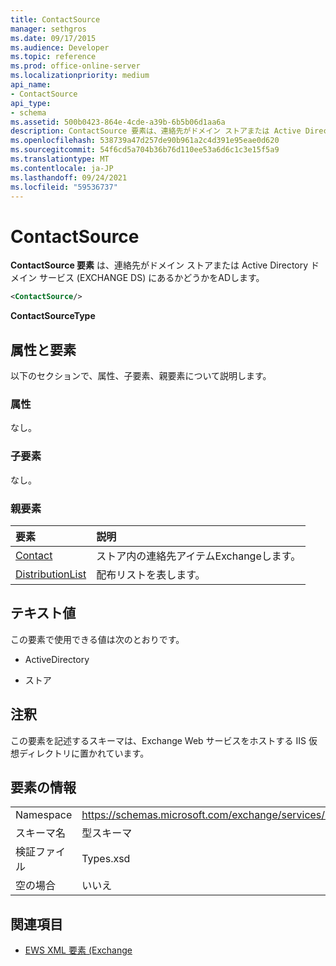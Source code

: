 ```yaml
---
title: ContactSource
manager: sethgros
ms.date: 09/17/2015
ms.audience: Developer
ms.topic: reference
ms.prod: office-online-server
ms.localizationpriority: medium
api_name:
- ContactSource
api_type:
- schema
ms.assetid: 500b0423-864e-4cde-a39b-6b5b06d1aa6a
description: ContactSource 要素は、連絡先がドメイン ストアまたは Active Directory ドメイン サービス (EXCHANGE DS) にあるかどうかをADします。
ms.openlocfilehash: 538739a47d257de90b961a2c4d391e95eae0d620
ms.sourcegitcommit: 54f6cd5a704b36b76d110ee53a6d6c1c3e15f5a9
ms.translationtype: MT
ms.contentlocale: ja-JP
ms.lasthandoff: 09/24/2021
ms.locfileid: "59536737"
---
```

# <a name="contactsource"></a>ContactSource

**ContactSource 要素** は、連絡先がドメイン ストアまたは Active Directory ドメイン サービス (EXCHANGE DS) にあるかどうかをADします。 
  
```xml
<ContactSource/>
```

 **ContactSourceType**
## <a name="attributes-and-elements"></a>属性と要素

以下のセクションで、属性、子要素、親要素について説明します。
  
### <a name="attributes"></a>属性

なし。
  
### <a name="child-elements"></a>子要素

なし。
  
### <a name="parent-elements"></a>親要素

|**要素**|**説明**|
|:-----|:-----|
|[Contact](contact.md) <br/> |ストア内の連絡先アイテムExchangeします。  <br/> |
|[DistributionList](distributionlist.md) <br/> |配布リストを表します。  <br/> |
   
## <a name="text-value"></a>テキスト値

この要素で使用できる値は次のとおりです。
  
- ActiveDirectory
    
- ストア
    
## <a name="remarks"></a>注釈

この要素を記述するスキーマは、Exchange Web サービスをホストする IIS 仮想ディレクトリに置かれています。
  
## <a name="element-information"></a>要素の情報

|||
|:-----|:-----|
|Namespace  <br/> |https://schemas.microsoft.com/exchange/services/2006/types  <br/> |
|スキーマ名  <br/> |型スキーマ  <br/> |
|検証ファイル  <br/> |Types.xsd  <br/> |
|空の場合  <br/> |いいえ  <br/> |
   
## <a name="see-also"></a>関連項目



- [EWS XML 要素 (Exchange](ews-xml-elements-in-exchange.md)

